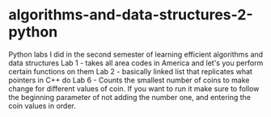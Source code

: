 # algorithms-and-data-structures-2-python
Python labs I did in the second semester of learning efficient algorithms and data structures
Lab 1 - takes all area codes in America and let's you perform certain functions on them
Lab 2 - basically linked list that replicates what pointers in C++ do
Lab 6 - Counts the smallest number of coins to make change for different values of coin. 
If you want to run it make sure to follow the beginning parameter of not adding the number one, and entering the coin values in order.
